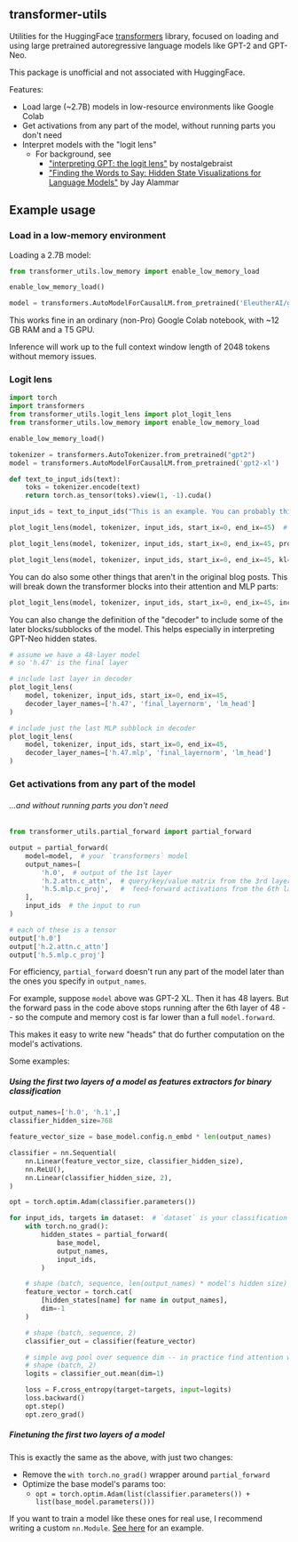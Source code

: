 ## transformer-utils

Utilities for the HuggingFace [transformers](https://github.com/huggingface/transformers/) library, focused on loading and using large pretrained autoregressive language models like GPT-2 and GPT-Neo.

This package is unofficial and not associated with HuggingFace.

Features:

- Load large (~2.7B) models in low-resource environments like Google Colab
- Get activations from any part of the model, without running parts you don't need
- Interpret models with the "logit lens"
  - For background, see
    - ["interpreting GPT: the logit lens"](https://www.lesswrong.com/posts/AcKRB8wDpdaN6v6ru/interpreting-gpt-the-logit-lens) by nostalgebraist
    - ["Finding the Words to Say: Hidden State Visualizations for Language Models"](https://jalammar.github.io/hidden-states/) by Jay Alammar

## Example usage

### Load in a low-memory environment

Loading a 2.7B model:

```python
from transformer_utils.low_memory import enable_low_memory_load

enable_low_memory_load()

model = transformers.AutoModelForCausalLM.from_pretrained('EleutherAI/gpt-neo-2.7B')
```

This works fine in an ordinary (non-Pro) Google Colab notebook, with ~12 GB RAM and a T5 GPU.

Inference will work up to the full context window length of 2048 tokens without memory issues.

### Logit lens

```python
import torch
import transformers
from transformer_utils.logit_lens import plot_logit_lens
from transformer_utils.low_memory import enable_low_memory_load

enable_low_memory_load()

tokenizer = transformers.AutoTokenizer.from_pretrained("gpt2")
model = transformers.AutoModelForCausalLM.from_pretrained('gpt2-xl')

def text_to_input_ids(text):
    toks = tokenizer.encode(text)
    return torch.as_tensor(toks).view(1, -1).cuda()

input_ids = text_to_input_ids("This is an example. You can probably think of a more fun text to use than this one.")

plot_logit_lens(model, tokenizer, input_ids, start_ix=0, end_ix=45)  # logits

plot_logit_lens(model, tokenizer, input_ids, start_ix=0, end_ix=45, probs=True)  # probabilities

plot_logit_lens(model, tokenizer, input_ids, start_ix=0, end_ix=45, kl=True)  # K-L divergence
```

You can do also some other things that aren't in the original blog posts.  This will break down the transformer blocks into their attention and MLP parts:

```python
plot_logit_lens(model, tokenizer, input_ids, start_ix=0, end_ix=45, include_subblocks=True)
```

You can also change the definition of the "decoder" to include some of the later blocks/subblocks of the model.  This helps especially in interpreting GPT-Neo hidden states.

```python
# assume we have a 48-layer model
# so 'h.47' is the final layer

# include last layer in decoder
plot_logit_lens(
    model, tokenizer, input_ids, start_ix=0, end_ix=45,
    decoder_layer_names=['h.47', 'final_layernorm', 'lm_head']
)

# include just the last MLP subblock in decoder
plot_logit_lens(
    model, tokenizer, input_ids, start_ix=0, end_ix=45,
    decoder_layer_names=['h.47.mlp', 'final_layernorm', 'lm_head']
)
```

### Get activations from any part of the model

###### ...and without running parts you don't need

```python
from transformer_utils.partial_forward import partial_forward

output = partial_forward(
    model=model,  # your `transformers` model
    output_names=[
        'h.0',  # output of the 1st layer
        'h.2.attn.c_attn',  # query/key/value matrix from the 3rd layer
        'h.5.mlp.c_proj',   #  feed-forward activations from the 6th layer
    ],
    input_ids  # the input to run
)

# each of these is a tensor
output['h.0']
output['h.2.attn.c_attn']
output['h.5.mlp.c_proj']
```

For efficiency, `partial_forward` doesn't run any part of the model later than the ones you specify in `output_names`.

For example, suppose `model` above was GPT-2 XL.  Then it has 48 layers.  But the forward pass in the code above stops running after the 6th layer of 48 -- so the compute and memory cost is far lower than a full `model.forward`.

This makes it easy to write new "heads" that do further computation on the model's activations.

Some examples:

##### Using the first two layers of a model as features extractors for binary classification

```python
output_names=['h.0', 'h.1',]
classifier_hidden_size=768

feature_vector_size = base_model.config.n_embd * len(output_names)

classifier = nn.Sequential(
    nn.Linear(feature_vector_size, classifier_hidden_size),
    nn.ReLU(),
    nn.Linear(classifier_hidden_size, 2),
)

opt = torch.optim.Adam(classifier.parameters())

for input_ids, targets in dataset:  # `dataset` is your classification train data
    with torch.no_grad():
        hidden_states = partial_forward(
            base_model,
            output_names,
            input_ids,
        )

    # shape (batch, sequence, len(output_names) * model's hidden size)
    feature_vector = torch.cat(
        [hidden_states[name] for name in output_names],
        dim=-1
    )

    # shape (batch, sequence, 2)
    classifier_out = classifier(feature_vector)

    # simple avg pool over sequence dim -- in practice find attention works well for this step :)
    # shape (batch, 2)
    logits = classifier_out.mean(dim=1)

    loss = F.cross_entropy(target=targets, input=logits)
    loss.backward()
    opt.step()
    opt.zero_grad()
```


##### Finetuning the first two layers of a model

This is exactly the same as the above, with just two changes:

- Remove the `with torch.no_grad()` wrapper around `partial_forward`
- Optimize the base model's params too:
  - `opt = torch.optim.Adam(list(classifier.parameters()) + list(base_model.parameters()))`

If you want to train a model like these ones for real use, I recommend writing a custom `nn.Module`.  [See here](https://github.com/nostalgebraist/nostalgebraist-autoresponder/blob/fd96e9482186f5dbeaa27bd6179087c892c577d6/selector_model/selector_nn_neo.py#L263) for an example.
